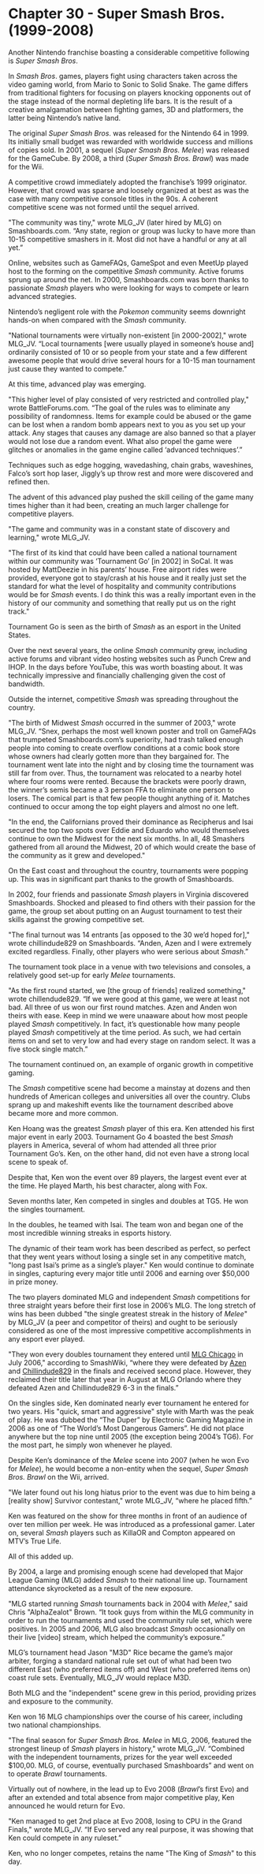 # Chapter 30 - Super Smash Bros. (1999-2008)

Another Nintendo franchise boasting a considerable competitive following is *Super Smash Bros*.

In *Smash Bros*. games, players fight using characters taken across the video gaming world, from Mario to Sonic to Solid Snake. The game differs from traditional fighters for focusing on players knocking opponents out of the stage instead of the normal depleting life bars. It is the result of a creative amalgamation between fighting games, 3D and platformers, the latter being Nintendo’s native land.

The original *Super Smash Bros*. was released for the Nintendo 64 in 1999. Its initially small budget was rewarded with worldwide success and millions of copies sold. In 2001, a sequel (*Super Smash Bros. Melee*) was released for the GameCube. By 2008, a third (*Super Smash Bros. Brawl*) was made for the Wii.

A competitive crowd immediately adopted the franchise’s 1999 originator. However, that crowd was sparse and loosely organized at best as was the case with many competitive console titles in the 90s. A coherent competitive scene was not formed until the sequel arrived.

"The community was tiny," wrote MLG_JV (later hired by MLG) on Smashboards.com. “Any state, region or group was lucky to have more than 10-15 competitive smashers in it. Most did not have a handful or any at all yet.”

Online, websites such as GameFAQs, GameSpot and even MeetUp played host to the forming on the competitive *Smash* community. Active forums sprung up around the net. In 2000, Smashboards.com was born thanks to passionate *Smash* players who were looking for ways to compete or learn advanced strategies.

Nintendo’s negligent role with the *Pokemon* community seems downright hands-on when compared with the *Smash* community.

"National tournaments were virtually non-existent [in 2000-2002]," wrote MLG_JV. “Local tournaments [were usually played in someone’s house and] ordinarily consisted of 10 or so people from your state and a few different awesome people that would drive several hours for a 10-15 man tournament just cause they wanted to compete.”

At this time, advanced play was emerging.

"This higher level of play consisted of very restricted and controlled play," wrote BattleForums.com. “The goal of the rules was to eliminate any possibility of randomness. Items for example could be abused or the game can be lost when a random bomb appears next to you as you set up your attack. Any stages that causes any damage are also banned so that a player would not lose due a random event. What also propel the game were glitches or anomalies in the game engine called ‘advanced techniques’.” 

Techniques such as edge hogging, wavedashing, chain grabs, waveshines, Falco’s sort hop laser, Jiggly’s up throw rest and more were discovered and refined then.

The advent of this advanced play pushed the skill ceiling of the game many times higher than it had been, creating an much larger challenge for competitive players. 

"The game and community was in a constant state of discovery and learning," wrote MLG_JV.

"The first of its kind that could have been called a national tournament within our community was ‘Tournament Go’ [in 2002] in SoCal. It was hosted by MattDeezie in his parents’ house. Free airport rides were provided, everyone got to stay/crash at his house and it really just set the standard for what the level of hospitality and community contributions would be for *Smash* events. I do think this was a really important even in the history of our community and something that really put us on the right track."

Tournament Go is seen as the birth of *Smash* as an esport in the United States.

Over the next several years, the online *Smash* community grew, including active forums and vibrant video hosting websites such as Punch Crew and IHOP. In the days before YouTube, this was worth boasting about. It was technically impressive and financially challenging given the cost of bandwidth.

Outside the internet, competitive *Smash* was spreading throughout the country. 

"The birth of Midwest *Smash* occurred in the summer of 2003," wrote MLG_JV. “Snex, perhaps the most well known poster and troll on GameFAQs that trumpeted Smashboards.com’s superiority, had trash talked enough people into coming to create overflow conditions at a comic book store whose owners had clearly gotten more than they bargained for. The tournament went late into the night and by closing time the tournament was still far from over. Thus, the tournament was relocated to a nearby hotel where four rooms were rented. Because the brackets were poorly drawn, the winner’s semis became a 3 person FFA to eliminate one person to losers. The comical part is that few people thought anything of it. Matches continued to occur among the top eight players and almost no one left.

"In the end, the Californians proved their dominance as Recipherus and Isai secured the top two spots over Eddie and Eduardo who would themselves continue to own the Midwest for the next six months. In all, 48 Smashers gathered from all around the Midwest, 20 of which would create the base of the community as it grew and developed."

On the East coast and throughout the country, tournaments were popping up. This was in significant part thanks to the growth of Smashboards.

In 2002, four friends and passionate *Smash* players in Virginia discovered Smashboards. Shocked and pleased to find others with their passion for the game, the group set about putting on an August tournament to test their skills against the growing competitive set.

"The final turnout was 14 entrants [as opposed to the 30 we’d hoped for]," wrote chillindude829 on Smashboards. “Anden, Azen and I were extremely excited regardless. Finally, other players who were serious about *Smash*.”

The tournament took place in a venue with two televisions and consoles, a relatively good set-up for early *Melee* tournaments.

"As the first round started, we [the group of friends] realized something," wrote chillendude829. “If we were good at this game, we were at least not bad. All three of us won our first round matches. Azen and Anden won theirs with ease. Keep in mind we were unaaware about how most people played *Smash* competitively. In fact, it’s questionable how many people played *Smash* competitively at the time period. As such, we had certain items on and set to very low and had every stage on random select. It was a five stock single match.”

The tournament continued on, an example of organic growth in competitive gaming.

The *Smash* competitive scene had become a mainstay at dozens and then hundreds of American colleges and universities all over the country. Clubs sprang up and makeshift events like the tournament described above became more and more common.

Ken Hoang was the greatest *Smash* player of this era. Ken attended his first major event in early 2003. Tournament Go 4 boasted the best *Smash* players in America, several of whom had attended all three prior Tournament Go’s. Ken, on the other hand, did not even have a strong local scene to speak of.

Despite that, Ken won the event over 89 players, the largest event ever at the time. He played Marth, his best character, along with Fox.

Seven months later, Ken competed in singles and doubles at TG5. He won the singles tournament.

In the doubles, he teamed with Isai. The team won and began one of the most incredible winning streaks in esports history.

The dynamic of their team work has been described as perfect, so perfect that they went years without losing a single set in any competitive match, "long past Isai’s prime as a single’s player." Ken would continue to dominate in singles, capturing every major title until 2006 and earning over $50,000 in prize money.

The two players dominated MLG and independent *Smash* competitions for three straight years before their first lose in 2006’s MLG. The long stretch of wins has been dubbed "the single greatest streak in the history of *Melee*" by MLG_JV (a peer and competitor of theirs) and ought to be seriously considered as one of the most impressive competitive accomplishments in any esport ever played.

"They won every doubles tournament they entered until [MLG Chicago](http://www.ssbwiki.com/index.php?title=MLG_Chicago&action=edit&redlink=1) in July 2006," according to SmashWiki, “where they were defeated by [Azen](http://www.ssbwiki.com/Azen) and [Chillindude829](http://www.ssbwiki.com/Chillindude829) in the finals and received second place. However, they reclaimed their title later that year in August at MLG Orlando where they defeated Azen and Chillindude829 6-3 in the finals.”

On the singles side, Ken dominated nearly ever tournament he entered for two years. His "quick, smart and aggressive" style with Marth was the peak of play. He was dubbed the “The Duper” by Electronic Gaming Magazine in 2006 as one of “The World’s Most Dangerous Gamers”. He did not place anywhere but the top nine until 2005 (the exception being 2004’s TG6). For the most part, he simply won whenever he played.

Despite Ken’s dominance of the *Melee* scene into 2007 (when he won Evo for *Melee*), he would become a non-entity when the sequel, *Super Smash Bros. Brawl* on the Wii, arrived.

"We later found out his long hiatus prior to the event was due to him being a [reality show] Survivor contestant," wrote MLG_JV, “where he placed fifth.”

Ken was featured on the show for three months in front of an audience of over ten million per week. He was introduced as a professional gamer. Later on, several *Smash* players such as KillaOR and Compton appeared on MTV’s True Life.

All of this added up.

By 2004, a large and promising enough scene had developed that Major League Gaming (MLG) added *Smash* to their national line up. Tournament attendance skyrocketed as a result of the new exposure. 

"MLG started running *Smash* tournaments back in 2004 with *Melee*," said Chris "AlphaZealot" Brown. “It took guys from within the MLG community in order to run the tournaments and used the community rule set, which were positives. In 2005 and 2006, MLG also broadcast *Smash* occasionally on their live [video] stream, which helped the community’s exposure.”

MLG’s tournament head Jason "M3D" Rice became the game’s major arbiter, forging a standard national rule set out of what had been two different East (who preferred items off) and West (who preferred items on) coast rule sets. Eventually, MLG_JV would replace M3D.

Both MLG and the "independent" scene grew in this period, providing prizes and exposure to the community.

Ken won 16 MLG championships over the course of his career, including two national championships.

"The final season for *Super Smash Bros. Melee* in MLG, 2006, featured the strongest lineup of *Smash* players in history," wrote MLG_JV. “Combined with the independent tournaments, prizes for the year well exceeded $100,00. MLG, of course, eventually purchased Smashboards” and went on to operate *Brawl* tournaments.

Virtually out of nowhere, in the lead up to Evo 2008 (*Brawl*’s first Evo) and after an extended and total absence from major competitive play, Ken announced he would return for Evo.

"Ken managed to get 2nd place at Evo 2008, losing to CPU in the Grand Finals," wrote MLG_JV. “If Evo served any real purpose, it was showing that Ken could compete in any ruleset.”

Ken, who no longer competes, retains the name "The King of *Smash*" to this day.